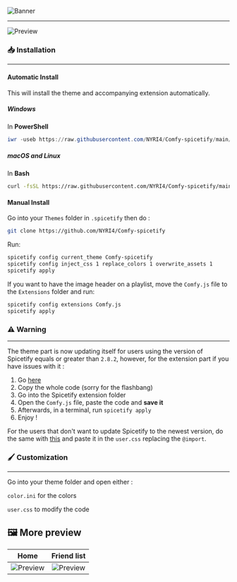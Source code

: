 ![Banner](https://nyri4.github.io/Comfy-spicetify/assets/banner.png)

---

![Preview](https://nyri4.github.io/Comfy-spicetify/assets/preview.png)

### 📥 Installation

---

#### Automatic Install

This will install the theme and accompanying extension automatically.

##### Windows

In **PowerShell**

```powershell
iwr -useb https://raw.githubusercontent.com/NYRI4/Comfy-spicetify/main/install.ps1 | iex
```

##### macOS and Linux

In **Bash**

```bash
curl -fsSL https://raw.githubusercontent.com/NYRI4/Comfy-spicetify/main/install.sh | sh
```

#### Manual Install

Go into your `Themes` folder in `.spicetify` then do :

```sh
git clone https://github.com/NYRI4/Comfy-spicetify
```

Run:

```sh
spicetify config current_theme Comfy-spicetify
spicetify config inject_css 1 replace_colors 1 overwrite_assets 1
spicetify apply
```

If you want to have the image header on a playlist, move the `Comfy.js` file to the `Extensions` folder and run:

```sh
spicetify config extensions Comfy.js
spicetify apply
```

### ⚠️️ Warning

---

The theme part is now updating itself for users using the version of Spicetify equals or greater than `2.8.2`, however, for the extension part if you have issues with it :

1. Go [here](https://nyri4.github.io/Comfy-spicetify/Comfy.js)
2. Copy the whole code (sorry for the flashbang)
3. Go into the Spicetify extension folder
4. Open the `Comfy.js` file, paste the code and **save it**
5. Afterwards, in a terminal, run `spicetify apply`
6. Enjoy !

For the users that don't want to update Spicetify to the newest version, do the same with [this](https://nyri4.github.io/Comfy-spicetify/Comfy.js) and paste it in the `user.css` replacing the `@import`.

### 🖌️ Customization

---

Go into your theme folder and open either :

`color.ini` for the colors

`user.css` to modify the code

## 🖼️ More preview

| Home | Friend list
| :---------: | :---------:
| ![Preview](https://nyri4.github.io/Comfy-spicetify/assets/home.png)  | ![Preview](https://nyri4.github.io/Comfy-spicetify/assets/friend-list.png)

